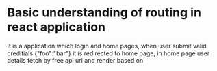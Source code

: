 # Basic understanding of routing in react application

It is a application which login and home pages, when user submit valid creditials {"foo":"bar"} it is redirected to home page, in home page user details fetch by free api url and render based on  
